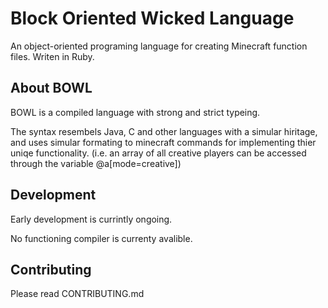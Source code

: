 # Block Oriented Wicked Language

An object-oriented programing language for creating Minecraft function files. 
Writen in Ruby.

## About BOWL

BOWL is a compiled language with strong and strict typeing.

The syntax resembels Java, C and other languages with a simular hiritage,
and uses simular formating to minecraft commands for implementing thier uniqe functionality.
(i.e. an array of all creative players can be accessed through the variable @a[mode=creative])

## Development

Early development is currintly ongoing.

No functioning compiler is currenty avalible.

## Contributing

Please read CONTRIBUTING.md
